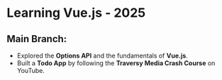 # Learning Vue.js - 2025

## Main Branch:

- Explored the **Options API** and the fundamentals of **Vue.js**.
- Built a **Todo App** by following the **Traversy Media Crash Course** on YouTube.
